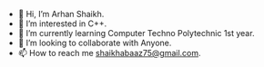 - 👋 Hi, I’m Arhan Shaikh.
- 👀 I’m interested in C++.
- 🌱 I’m currently learning Computer Techno Polytechnic 1st year.
- 💞️ I’m looking to collaborate with Anyone.
- 📫 How to reach me shaikhabaaz75@gmail.com.

<!---
Arhan676/Arhan676 is a ✨ special ✨ repository because its `README.md` (this file) appears on your GitHub profile.
You can click the Preview link to take a look at your changes.
--->
